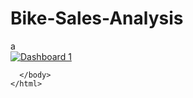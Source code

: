 # Bike-Sales-Analysis

<!DOCTYPE html>
<html lang="en">
  <head>
    <meta charset="UTF-8" />
    <meta name="viewport" content="width=device-width, initial-scale=1.0" />
    <title>Bike Sales Analysis</title>
  </head>
  <body>
    a
    <html lang="en">
      <head>
        <meta charset="UTF-8" />
        <meta name="viewport" content="width=device-width, initial-scale=1.0" />
        <title>EV Analysis | Washington, USA</title>
      </head>
      <body>
        <div
          class="tableauPlaceholder"
          id="viz1712185390844"
          style="position: relative"
        >
          <noscript
            ><a href="#"
              ><img
                alt="Dashboard 1 "
                src="https:&#47;&#47;public.tableau.com&#47;static&#47;images&#47;EV&#47;EVAnalysis_17121834605500&#47;Dashboard1&#47;1_rss.png"
                style="border: none" /></a></noscript
          ><object class="tableauViz" style="display: none">
            <param
              name="host_url"
              value="https%3A%2F%2Fpublic.tableau.com%2F"
            />
            <param name="embed_code_version" value="3" />
            <param name="site_root" value="" />
            <param
              name="name"
              value="EVAnalysis_17121834605500&#47;Dashboard1"
            />
            <param name="tabs" value="no" />
            <param name="toolbar" value="no" />
            <param
              name="static_image"
              value="https:&#47;&#47;public.tableau.com&#47;static&#47;images&#47;EV&#47;EVAnalysis_17121834605500&#47;Dashboard1&#47;1.png"
            />
            <param name="animate_transition" value="yes" />
            <param name="display_static_image" value="yes" />
            <param name="display_spinner" value="yes" />
            <param name="display_overlay" value="yes" />
            <param name="display_count" value="yes" />
            <param name="language" value="en-US" />
            <param name="filter" value="publish=yes" />
          </object>
        </div>
        
      </body>
    </html>
  </body>
</html>
